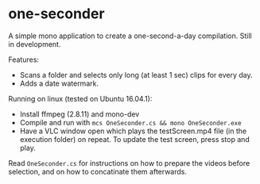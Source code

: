 # one-seconder
A simple mono application to create a one-second-a-day compilation. Still in development.

Features:
- Scans a folder and selects only long (at least 1 sec) clips for every day.
- Adds a date watermark.

Running on linux (tested on Ubuntu 16.04.1):
- Install ffmpeg (2.8.11) and mono-dev
- Compile and run with `mcs OneSeconder.cs && mono OneSeconder.exe`
- Have a VLC window open which plays the testScreen.mp4 file (in the execution folder) on repeat. To update the test screen, press stop and play.

Read `OneSeconder.cs` for instructions on how to prepare the videos before selection, and on how to concatinate them afterwards.
